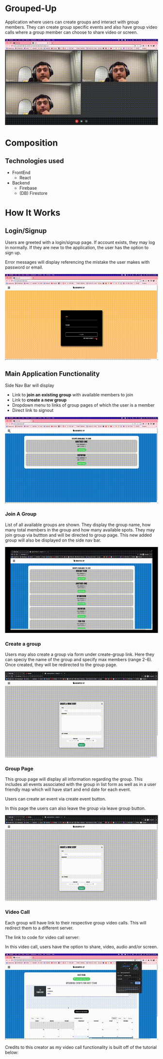 
# Grouped-Up
Application where users can create groups and interact with group members. They can create group specific events and also have group video calls where a group member can choose to share video or screen. 

<p align="center">
  <img src="https://github.com/hassankaz1/grouped-up-project/blob/master/demo-gifs/main-dem.gif" alt="animated" />
</p>


# Composition
## Technologies used
* FrontEnd
    - React
* Backend
    - Firebase
    - (DB) Firestore
# How It Works
## Login/Signup
Users are greeted with a login/signup page. If account exists, they may log in normally. If they are new to the application, the user has the option to sign up. 

Error messages will display referencing the mistake the user makes with password or email.


<p align="center">
  <img src="https://github.com/hassankaz1/grouped-up-project/blob/master/demo-gifs/login-h.gif" alt="animated" />
</p>

## Main Application Functionality
Side Nav Bar will display 
- Link to **join an existing group** with available members to join
- Link to **create a new group**
- Dropdown menu to links of group pages of which the user is a member
- Direct link to signout


<p align="center">
  <img src="https://github.com/hassankaz1/grouped-up-project/blob/master/demo-gifs/sidenav.gif" alt="animated" />
</p>


### Join A Group

List of all available groups are shown. They display the group name, how many total members in the group and how many available spots. They may join group via buttton and will be directed to group page. This new added group will also be displayed on the side nav bar.


<p align="center">
  <img src="https://github.com/hassankaz1/grouped-up-project/blob/master/demo-gifs/join-group.gif" alt="animated" />
</p>

### Create a group

Users may also create a group via form under create-group link. Here they can speciy the name of the group and specify max members (range 2-6). Once created, they will be redirected to the group page. 

<p align="center">
  <img src="https://github.com/hassankaz1/grouped-up-project/blob/master/demo-gifs/create-group.gif" alt="animated" />
</p>

### Group Page 

This group page will display all information regarding the group. This includes all events associated with the group in list form as well as in a user friendly map which will have start and end date for each event. 


Users can create an event via create event button. 

In this page the users can also leave the group via leave group button.


<p align="center">
  <img src="https://github.com/hassankaz1/grouped-up-project/blob/master/demo-gifs/create-group.gif" alt="animated" />
</p>


### Video Call

Each group will have link to their respective group video calls. This will redirect them to a different server. 

The link to code for video call server: 

In this video call, users have the option to share, video, audio and/or screen. 


<p align="center">
  <img src="https://github.com/hassankaz1/grouped-up-project/blob/master/demo-gifs/video-call.gif" alt="animated" />
</p>



Credits to this creator as my video call functionality is built off of the tutorial below: 
